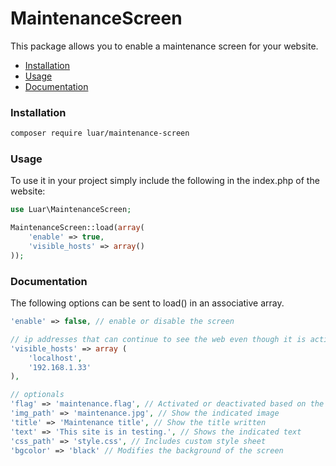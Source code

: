 
# MaintenanceScreen

This package allows you to enable a maintenance screen for your website.

- [Installation](#installation)
- [Usage](#usage)
- [Documentation](#documentation)

### Installation

```bash
composer require luar/maintenance-screen
```

### Usage

To use it in your project simply include the following in the index.php of the website:

```php
use Luar\MaintenanceScreen;

MaintenanceScreen::load(array(
	'enable' => true,
	'visible_hosts' => array()
));
```

### Documentation
The following options can be sent to load() in an associative array.

```php
'enable' => false, // enable or disable the screen

// ip addresses that can continue to see the web even though it is active
'visible_hosts' => array (
    'localhost',
    '192.168.1.33'
), 

// optionals
'flag' => 'maintenance.flag', // Activated or deactivated based on the existence of file
'img_path' => 'maintenance.jpg', // Show the indicated image
'title' => 'Maintenance title', // Show the title written
'text' => 'This site is in testing.', // Shows the indicated text
'css_path' => 'style.css', // Includes custom style sheet
'bgcolor' => 'black' // Modifies the background of the screen
```
